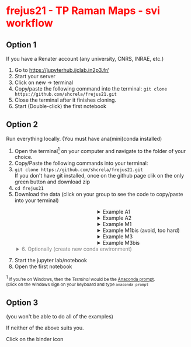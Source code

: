 # <p style="color: red;">frejus21 - TP Raman Maps - svi workflow
</p>


## Option 1

If you have a Renater account (any university, CNRS, INRAE, etc.)

1. Go to https://jupyterhub.ijclab.in2p3.fr/  
2. Start your server
3. Click on new -> terminal
4. Copy/paste the following command into the terminal: `git clone https://github.com/shcrela/frejus21.git`  
6. Close the terminal after it finishes cloning.
7. Start (Double-click) the first notebook

## Option 2

Run everything locally. (You must have ana(mini)conda installed)

1. Open the terminal[<sup>1</sup>](#fn1) on your computer and navigate to the folder of your choice. 
2. Copy/Paste the following commands into your terminal:
3. `git clone https://github.com/shcrela/frejus21.git`  
If you don't have git installed, once on the github page clik on the only green button and download zip
4.  `cd frejus21`  
5. Download the data (click on your group to see the code to copy/paste into your terminal)

<div style="margin-left: 250px">
<details>
  <summary>Example A1</summary>

        wget ./data/exampleA1.wdf "https://filesender.renater.fr/download.php?token=91a45abe-86e3-4f9b-bf6c-f6cbfc01b2ec&files_ids=9013557"

></details>

<details>
  <summary>Example A2</summary>  
  
        wget ./data/exampleA2.wdf "https://filesender.renater.fr/download.php?token=91a45abe-86e3-4f9b-bf6c-f6cbfc01b2ec&files_ids=9013560"  
  
</details>
<details>
  <summary>Example M1</summary>
  

        wget ./data/exampleM1.wdf "https://filesender.renater.fr/download.php?token=91a45abe-86e3-4f9b-bf6c-f6cbfc01b2ec&files_ids=9013556"  
  
</details>
<details>
  <summary>Example M1bis (avoid, too hard)</summary>  
    

        wget ./data/exampleM2.wdf "https://filesender.renater.fr/download.php?token=91a45abe-86e3-4f9b-bf6c-f6cbfc01b2ec&files_ids=9013558"
 
</details>  
<details>
  <summary>Example M3</summary>  
    
 
        wget ./data/exampleM3.wdf "https://filesender.renater.fr/download.php?token=91a45abe-86e3-4f9b-bf6c-f6cbfc01b2ec&files_ids=9013559"

</details>  

<details>
  <summary>Example M3bis</summary>  
    

        wget ./data/exampleM4.wdf "https://filesender.renater.fr/download.php?token=91a45abe-86e3-4f9b-bf6c-f6cbfc01b2ec&files_ids=9013563"

</details>  
</div>
<div style="color: gray; margin-left: 2em">
<details>
    <summary>6. Optionally (create new conda environment)</summary>
    <pre>conda env create -f environment.yml</pre>
    <pre>conda activate frejus21</pre>  
</details>
</div>

7. Start the jupyter lab/notebook
8. Open the first notebook  

<span id="fn1"><sup>1</sup></span> <span style="font-size: smaller">If you're on Windows, then the _Terminal_ would be the [Anaconda prompt](https://www.youtube.com/watch?v=UAUO_K-bRMs).</br>(click on the windows sign on your keyboard and type `anaconda prompt`
</span>


## Option 3 
(you won't be able to do all of the examples)

If neither of the above suits you.

Click on the binder icon

```python

```
